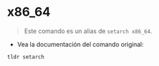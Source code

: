 # x86_64

> Este comando es un alias de `setarch x86_64`.

- Vea la documentación del comando original:

`tldr setarch`
